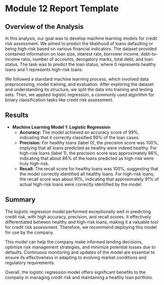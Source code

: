 # Module 12 Report Template

## Overview of the Analysis

In this analysis, our goal was to develop machine learning models for credit risk assessment. We aimed to predict the likelihood of loans defaulting or being high-risk based on various financial indicators. The dataset provided contained information on loan size, interest rate, borrower income, debt-to-income ratio, number of accounts, derogatory marks, total debt, and loan status. The task was to predict the loan status, where 0 represents healthy loans and 1 represents high-risk loans.

We followed a standard machine learning process, which involved data preprocessing, model training, and evaluation. After exploring the dataset and understanding its structure, we split the data into training and testing sets. Then, we applied logistic regression, a commonly used algorithm for binary classification tasks like credit risk assessment.

## Results

* **Machine Learning Model 1: Logistic Regression**
    - **Accuracy:** The model achieved an accuracy score of 99%, indicating that it correctly classified 99% of the loan cases.
    - **Precision:** For healthy loans (label 0), the precision score was 100%, implying that all loans predicted as healthy were indeed healthy. For high-risk loans (label 1), the precision score was approximately 86%, indicating that about 86% of the loans predicted as high-risk were truly high-risk.
    - **Recall:** The recall score for healthy loans was 100%, suggesting that the model correctly identified all healthy loans. For high-risk loans, the recall score was about 91%, indicating that approximately 91% of actual high-risk loans were correctly identified by the model.

## Summary

The logistic regression model performed exceptionally well in predicting credit risk, with high accuracy, precision, and recall scores. It effectively differentiated between healthy and high-risk loans, making it a valuable tool for credit risk assessment. Therefore, we recommend deploying this model for use by the company.

This model can help the company make informed lending decisions, optimize risk management strategies, and minimize potential losses due to defaults. Continuous monitoring and updates of the model are essential to ensure its effectiveness in adapting to evolving market conditions and regulatory requirements.

Overall, the logistic regression model offers significant benefits to the company in managing credit risk and maintaining a healthy loan portfolio.
